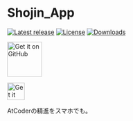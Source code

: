 # Shojin_App

[![Latest release](https://img.shields.io/github/v/release/tsukuba-denden/Shojin_App?include_prereleases)](https://github.com/tsukuba-denden/Shojin_App/releases)
[![License](https://img.shields.io/github/license/tsukuba-denden/Shojin_App)](https://github.com/tsukuba-denden/shojin_app/tree/main?tab=MIT-1-ov-file)
[![Downloads](https://img.shields.io/github/downloads/tsukuba-denden/Shojin_App/total)](https://github.com/tsukuba-denden/Shojin_App/releases)

[<img src="https://github.com/machiav3lli/oandbackupx/blob/034b226cea5c1b30eb4f6a6f313e4dadcbb0ece4/badge_github.png"
    alt="Get it on GitHub"
    height="80">](https://github.com/tsukuba-denden/shojin_app/releases)

[<img src="https://github.com/OuterTune/OuterTune/blob/dev/assets%2Fbadge_obtainium.png" alt="Get it on Obtainium" height="40">](obtainium://app/%7B%22id%22%3A%22com.example.shojin_app%22%2C%22url%22%3A%22https%3A%2F%2Fgithub.com%2Ftsukuba-denden%2Fshojin_app%22%2C%22author%22%3A%22pyoncord%22%2C%22name%22%3A%Shojin%20App%22%2C%22preferredApkIndex)

AtCoderの精進をスマホでも。
